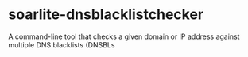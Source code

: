 # soarlite-dnsblacklistchecker
A command-line tool that checks a given domain or IP address against multiple DNS blacklists (DNSBLs
